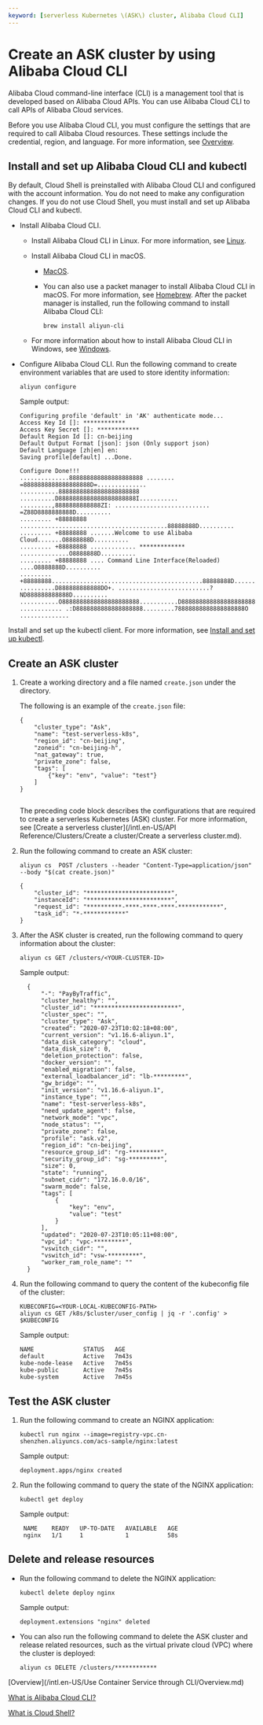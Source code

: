 ```yaml
---
keyword: [serverless Kubernetes \(ASK\) cluster, Alibaba Cloud CLI]
---
```


# Create an ASK cluster by using Alibaba Cloud CLI

Alibaba Cloud command-line interface \(CLI\) is a management tool that is developed based on Alibaba Cloud APIs. You can use Alibaba Cloud CLI to call APIs of Alibaba Cloud services.

Before you use Alibaba Cloud CLI, you must configure the settings that are required to call Alibaba Cloud resources. These settings include the credential, region, and language. For more information, see [Overview]().

## Install and set up Alibaba Cloud CLI and kubectl

By default, Cloud Shell is preinstalled with Alibaba Cloud CLI and configured with the account information. You do not need to make any configuration changes. If you do not use Cloud Shell, you must install and set up Alibaba Cloud CLI and kubectl.

-   Install Alibaba Cloud CLI.
    -   Install Alibaba Cloud CLI in Linux. For more information, see [Linux]().
    -   Install Alibaba Cloud CLI in macOS.
        -   [MacOS]().
        -   You can also use a packet manager to install Alibaba Cloud CLI in macOS. For more information, see [Homebrew](https://brew.sh/). After the packet manager is installed, run the following command to install Alibaba Cloud CLI:

            ```
            brew install aliyun-cli
            ```

    -   For more information about how to install Alibaba Cloud CLI in Windows, see [Windows]().
-   Configure Alibaba Cloud CLI. Run the following command to create environment variables that are used to store identity information:

    ```
    aliyun configure
    ```

    Sample output:

    ```
    Configuring profile 'default' in 'AK' authenticate mode...
    Access Key Id []: ************
    Access Key Secret []: ************
    Default Region Id []: cn-beijing
    Default Output Format [json]: json (Only support json)
    Default Language [zh|en] en:
    Saving profile[default] ...Done.
    
    Configure Done!!!
    ..............888888888888888888888 ........ =8888888888888888888D=..............
    ...........88888888888888888888888 ..........D8888888888888888888888I...........
    .........,8888888888888ZI: ........................... =Z88D8888888888D..........
    ......... +88888888 ..........................................88888888D..........
    ......... +88888888 .......Welcome to use Alibaba Cloud.......O8888888D..........
    ......... +88888888 ............. ************* ..............O8888888D..........
    ......... +88888888 .... Command Line Interface(Reloaded) ....O8888888D..........
    ......... +88888888...........................................88888888D..........
    ..........D888888888888DO+. ..........................? ND888888888888D..........
    ...........O8888888888888888888888...........D8888888888888888888888=...........
    ............ .:D8888888888888888888.........78888888888888888888O ..............                    
    ```


Install and set up the kubectl client. For more information, see [Install and set up kubectl](https://kubernetes.io/docs/tasks/tools/install-kubectl/).

## Create an ASK cluster

1.  Create a working directory and a file named `create.json` under the directory.

    The following is an example of the `create.json` file:

    ```
    {
        "cluster_type": "Ask",
        "name": "test-serverless-k8s",
        "region_id": "cn-beijing",
        "zoneid": "cn-beijing-h",
        "nat_gateway": true,
        "private_zone": false,
        "tags": [
            {"key": "env", "value": "test"}
        ]
    }
                            
    ```

    The preceding code block describes the configurations that are required to create a serverless Kubernetes \(ASK\) cluster. For more information, see [Create a serverless cluster](/intl.en-US/API Reference/Clusters/Create a cluster/Create a serverless cluster.md).

2.  Run the following command to create an ASK cluster:

    ```
    aliyun cs  POST /clusters --header "Content-Type=application/json" --body "$(cat create.json)"                       
    ```

    ```
    {
        "cluster_id": "************************",
        "instanceId": "************************",
        "request_id": "**********-****-****-****-************",
        "task_id": "*-************"
    }
    ```

3.  After the ASK cluster is created, run the following command to query information about the cluster:

    ```
    aliyun cs GET /clusters/<YOUR-CLUSTER-ID>                    
    ```

    Sample output:

    ```
      {
          "-": "PayByTraffic",
          "cluster_healthy": "",
          "cluster_id": "************************",
          "cluster_spec": "",
          "cluster_type": "Ask",
          "created": "2020-07-23T10:02:18+08:00",
          "current_version": "v1.16.6-aliyun.1",
          "data_disk_category": "cloud",
          "data_disk_size": 0,
          "deletion_protection": false,
          "docker_version": "",
          "enabled_migration": false,
          "external_loadbalancer_id": "lb-*********",
          "gw_bridge": "",
          "init_version": "v1.16.6-aliyun.1",
          "instance_type": "",
          "name": "test-serverless-k8s",
          "need_update_agent": false,
          "network_mode": "vpc",
          "node_status": "",
          "private_zone": false,
          "profile": "ask.v2",
          "region_id": "cn-beijing",
          "resource_group_id": "rg-*********",
          "security_group_id": "sg-*********",
          "size": 0,
          "state": "running",
          "subnet_cidr": "172.16.0.0/16",
          "swarm_mode": false,
          "tags": [
              {
                  "key": "env",
                  "value": "test"
              }
          ],
          "updated": "2020-07-23T10:05:11+08:00",
          "vpc_id": "vpc-*********",
          "vswitch_cidr": "",
          "vswitch_id": "vsw-*********",
          "worker_ram_role_name": ""
      }   
    ```

4.  Run the following command to query the content of the kubeconfig file of the cluster:

    ```
    KUBECONFIG=<YOUR-LOCAL-KUBECONFIG-PATH>
    aliyun cs GET /k8s/$cluster/user_config | jq -r '.config' > $KUBECONFIG
    ```

    Sample output:

    ```
    NAME              STATUS   AGE
    default           Active   7m43s
    kube-node-lease   Active   7m45s
    kube-public       Active   7m45s
    kube-system       Active   7m45s
    ```


## Test the ASK cluster

1.  Run the following command to create an NGINX application:

    ```
    kubectl run nginx --image=registry-vpc.cn-shenzhen.aliyuncs.com/acs-sample/nginx:latest
    ```

    Sample output:

    ```
    deployment.apps/nginx created
    ```

2.  Run the following command to query the state of the NGINX application:

    ```
    kubectl get deploy
    ```

    Sample output:

    ```
     NAME    READY   UP-TO-DATE   AVAILABLE   AGE
     nginx   1/1     1            1           58s
    ```


## Delete and release resources

-   Run the following command to delete the NGINX application:

    ```
    kubectl delete deploy nginx
    ```

    Sample output:

    ```
    deployment.extensions "nginx" deleted
    ```

-   You can also run the following command to delete the ASK cluster and release related resources, such as the virtual private cloud \(VPC\) where the cluster is deployed:

    ```
    aliyun cs DELETE /clusters/************
    ```


[Overview](/intl.en-US/Use Container Service through CLI/Overview.md)

[What is Alibaba Cloud CLI?]()

[What is Cloud Shell?]()


